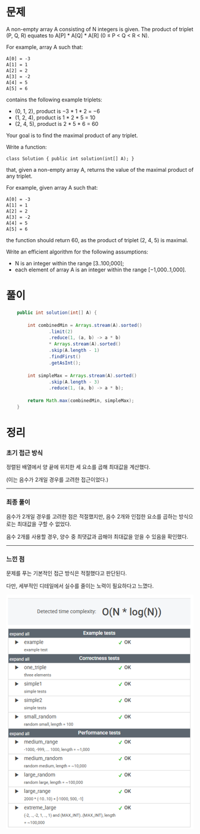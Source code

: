 # 문제

A non-empty array A consisting of N integers is given. The product of triplet (P, Q, R) equates to A[P] * A[Q] * A[R] (0 ≤ P < Q < R < N).

For example, array A such that:

    A[0] = -3
    A[1] = 1
    A[2] = 2
    A[3] = -2
    A[4] = 5
    A[5] = 6

contains the following example triplets:

* (0, 1, 2), product is −3 * 1 * 2 = −6
* (1, 2, 4), product is 1 * 2 * 5 = 10
* (2, 4, 5), product is 2 * 5 * 6 = 60

Your goal is to find the maximal product of any triplet.

Write a function:

    class Solution { public int solution(int[] A); }

that, given a non-empty array A, returns the value of the maximal product of any triplet.

For example, given array A such that:

    A[0] = -3
    A[1] = 1
    A[2] = 2
    A[3] = -2
    A[4] = 5
    A[5] = 6

the function should return 60, as the product of triplet (2, 4, 5) is maximal.

Write an efficient algorithm for the following assumptions:

* N is an integer within the range [3..100,000];
* each element of array A is an integer within the range [−1,000..1,000].

# 풀이

```java
    public int solution(int[] A) {

        int combinedMin = Arrays.stream(A).sorted()
                .limit(2)
                .reduce(1, (a, b) -> a * b)
                * Arrays.stream(A).sorted()
                .skip(A.length - 1)
                .findFirst()
                .getAsInt();

        int simpleMax = Arrays.stream(A).sorted()
                .skip(A.length - 3)
                .reduce(1, (a, b) -> a * b);

        return Math.max(combinedMin, simpleMax);
    }
```


# 정리

### 초기 접근 방식

정렬된 배열에서 양 끝에 위치한 세 요소를 곱해 최대값을 계산했다.

(이는 음수가 2개일 경우를 고려한 접근이었다.)

---

### 최종 풀이

음수가 2개일 경우를 고려한 점은 적절했지만, 음수 2개와 인접한 요소를 곱하는 방식으로는 최대값을 구할 수 없었다.

음수 2개를 사용할 경우, 양수 중 최댓값과 곱해야 최대값을 얻을 수 있음을 확인했다.

---

### 느낀 점

문제를 푸는 기본적인 접근 방식은 적절했다고 판단된다.

다만, 세부적인 디테일에서 실수를 줄이는 노력이 필요하다고 느꼈다.


![MaxProductOfThree](../../../../images/img_MaxProductOfThree.png)
